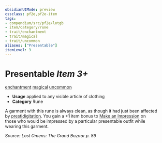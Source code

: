 ```yaml
---
obsidianUIMode: preview
cssclass: pf2e,pf2e-item
tags:
- compendium/src/pf2e/lotgb
- item/category/rune
- trait/enchantment
- trait/magical
- trait/uncommon
aliases: ["Presentable"]
itemLevel: 3
---
```

# Presentable *Item 3+*  
[enchantment](../../../rules/traits/enchantment.md)  [magical](../../../rules/traits/magical.md)  [uncommon](../../../rules/traits/uncommon.md)  

- **Usage** applied to any visible article of clothing
- **Category** Rune

A garment with this rune is always clean, as though it had just been affected by [prestidigitation](../../spells/prestidigitation.md). You gain a +1 item bonus to [Make an Impression](../../../rules/actions/make-an-impression.md) on those who would be impressed by a particular presentable outfit while wearing this garment.

*Source: Lost Omens: The Grand Bazaar p. 89*